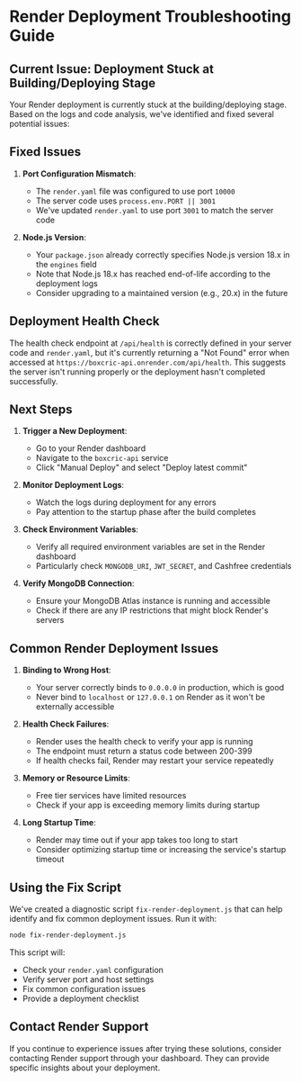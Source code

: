 # Render Deployment Troubleshooting Guide

## Current Issue: Deployment Stuck at Building/Deploying Stage

Your Render deployment is currently stuck at the building/deploying stage. Based on the logs and code analysis, we've identified and fixed several potential issues:

## Fixed Issues

1. **Port Configuration Mismatch**:
   - The `render.yaml` file was configured to use port `10000`
   - The server code uses `process.env.PORT || 3001`
   - We've updated `render.yaml` to use port `3001` to match the server code

2. **Node.js Version**:
   - Your `package.json` already correctly specifies Node.js version 18.x in the `engines` field
   - Note that Node.js 18.x has reached end-of-life according to the deployment logs
   - Consider upgrading to a maintained version (e.g., 20.x) in the future

## Deployment Health Check

The health check endpoint at `/api/health` is correctly defined in your server code and `render.yaml`, but it's currently returning a "Not Found" error when accessed at `https://boxcric-api.onrender.com/api/health`. This suggests the server isn't running properly or the deployment hasn't completed successfully.

## Next Steps

1. **Trigger a New Deployment**:
   - Go to your Render dashboard
   - Navigate to the `boxcric-api` service
   - Click "Manual Deploy" and select "Deploy latest commit"

2. **Monitor Deployment Logs**:
   - Watch the logs during deployment for any errors
   - Pay attention to the startup phase after the build completes

3. **Check Environment Variables**:
   - Verify all required environment variables are set in the Render dashboard
   - Particularly check `MONGODB_URI`, `JWT_SECRET`, and Cashfree credentials

4. **Verify MongoDB Connection**:
   - Ensure your MongoDB Atlas instance is running and accessible
   - Check if there are any IP restrictions that might block Render's servers

## Common Render Deployment Issues

1. **Binding to Wrong Host**:
   - Your server correctly binds to `0.0.0.0` in production, which is good
   - Never bind to `localhost` or `127.0.0.1` on Render as it won't be externally accessible

2. **Health Check Failures**:
   - Render uses the health check to verify your app is running
   - The endpoint must return a status code between 200-399
   - If health checks fail, Render may restart your service repeatedly

3. **Memory or Resource Limits**:
   - Free tier services have limited resources
   - Check if your app is exceeding memory limits during startup

4. **Long Startup Time**:
   - Render may time out if your app takes too long to start
   - Consider optimizing startup time or increasing the service's startup timeout

## Using the Fix Script

We've created a diagnostic script `fix-render-deployment.js` that can help identify and fix common deployment issues. Run it with:

```bash
node fix-render-deployment.js
```

This script will:
- Check your `render.yaml` configuration
- Verify server port and host settings
- Fix common configuration issues
- Provide a deployment checklist

## Contact Render Support

If you continue to experience issues after trying these solutions, consider contacting Render support through your dashboard. They can provide specific insights about your deployment.